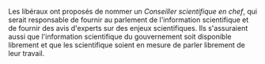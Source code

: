 Les libéraux ont proposés de nommer un _Conseiller scientifique en chef_, qui serait responsable de fournir au parlement de l'information scientifique et de fournir des avis d'experts sur des enjeux scientifiques. Ils s'assuraient aussi que l'information scientifique du gouvernement soit disponible librement et que les scientifique soient en mesure de parler librement de leur travail.
